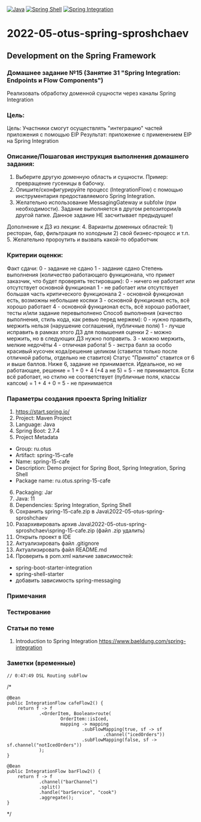 [![Java](https://img.shields.io/badge/Java-E43222??style=for-the-badge&logo=java&logoColor=FFFFFF)](https://java.com/)
[![Spring Shell](https://img.shields.io/badge/Spring_Shell-FFFFFF??style=for-the-badge&logo=Spring)](https://spring.io/projects/spring-shell/)
[![Spring Integration](https://img.shields.io/badge/Spring_Integration-FFFFFF??style=for-the-badge&logo=Spring)](https://spring.io/projects/spring-integration)

# 2022-05-otus-spring-sproshchaev
Development on the Spring Framework
-----------------------------------
### Домашнее задание №15 (Занятие 31 "Spring Integration: Endpoints и Flow Components")
Реализовать обработку доменной сущности через каналы Spring Integration

### Цель:
Цель: Участники смогут осуществлять "интеграцию" частей приложения с помощью EIP
Результат: приложение c применением EIP на Spring Integration

### Описание/Пошаговая инструкция выполнения домашнего задания:
1. Выберите другую доменную область и сущности. Пример: превращение гусеницы в бабочку.
2. Опишите/сконфигурируйте процесс (IntegrationFlow) с помощью инструментария предоставляемого Spring Integration.
3. Желательно использование MessagingGateway и subfolw (при необходимости).
   Задание выполняется в другом репозитории/в другой папке.
   Данное задание НЕ засчитывает предыдущие!

Дополнение к ДЗ из лекции: 
4. Варианты доменных областей: 1) ресторан, бар, фильтрация по холодным 2) свой бизнес-процесс и т.п.
5. Желательно пророутить и вызвать какой-то обработчик

### Критерии оценки:
Факт сдачи:
0 - задание не сдано
1 - задание сдано
Степень выполнения (количество работающего функционала, что примет заказчик, что будет проверять тестировщик):
0 - ничего не работает или отсутствует основной функционал
1 - не работает или отсутствует большая часть критического функционала
2 - основной функционал есть, возможны небольшие косяки
3 - основной функционал есть, всё хорошо работает
4 - основной функционал есть, всё хорошо работает, тесты и/или задание перевыполнено
Способ выполнения (качество выполнения, стиль кода, как ревью перед мержем):
0 - нужно править, мержить нельзя (нарушение соглашений, публичные поля)
1 - лучше исправить в рамках этого ДЗ для повышения оценки
2 - можно мержить, но в следующих ДЗ нужно поправить.
3 - можно мержить, мелкие недочёты
4 - отличная работа!
5 - экстра балл за особо красивый кусочек кода/решение целиком (ставится только после отличной работы, отдельно не ставится)
Статус "Принято" ставится от 6 и выше баллов.
Ниже 6, задание не принимается.
Идеальное, но не работающее, решение = 1 + 0 + 4 (+4 а не 5) = 5 - не принимается.
Если всё работает, но стилю не соответствует (публичные поля, классы капсом) = 1 + 4 + 0 = 5 - не принимается

### Параметры создания проекта Spring Initializr
1. https://start.spring.io/
2. Project: Maven Project
3. Language: Java
4. Spring Boot: 2.7.4
5. Project Metadata
  - Group: ru.otus
  - Artifact: spring-15-cafe
  - Name: spring-15-cafe
  - Description: Demo project for Spring Boot, Spring Integration, Spring Shell
  - Package name: ru.otus.spring-15-cafe
6. Packaging: Jar
7. Java: 11
8. Dependencies: Spring Integration, Spring Shell
9. Сохранить spring-15-cafe.zip в Java\2022-05-otus-spring-sproshchaev
10. Разархивировать архив Java\2022-05-otus-spring-sproshchaev\spring-15-cafe.zip (файл .zip удалить)
11. Открыть проект в IDE
12. Актуализировать файл .gitignore
13. Актуализировать файл README.md
14. Проверить в pom.xml наличие зависимостей: 
  - spring-boot-starter-integration
  - spring-shell-starter
  - добавить зависимость spring-messaging

### Примечания

### Тестирование

### Статьи по теме
1. Introduction to Spring Integration https://www.baeldung.com/spring-integration



### Заметки (временные)

    // 0:47:49 DSL Routing subFlow
/*

    @Bean
    public IntegrationFlow cafeFlow2() {
        return f -> f
                .<OrderItem, Boolean>route(
                        OrderItem::isIced,
                        mapping -> mapping
                                .subFlowMapping(true, sf -> sf
                                        .channel("icedOrders"))
                                .subFlowMapping(false, sf -> sf.channel("notIcedOrders"))
                );
    }

    @Bean
    public IntegrationFlow barFlow2() {
        return f -> f
                .channel("barChannel")
                .split()
                .handle("barService", "cook")
                .aggregate();
    }


*/

